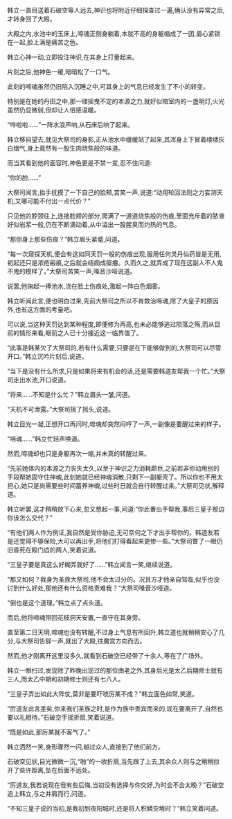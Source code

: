
韩立一直目送着石破空等人远去,神识也将附近仔细探查过一遍,确认没有异常之后,才转身回了大殿。

大殿之内,水池中的玉床上,啼魂正侧身躺着,本就不高的身躯缩成了一团,眉心紧锁在一起,脸上满是痛苦之色。

韩立心神一动,立即投注神识,在其身上打量起来。

片刻之后,他神色一缓,暗暗松了一口气。

此刻的啼魂虽然仍旧陷入沉睡之中,可其身上的气息已经发生了不小的转变。

特别是在她的丹田之中,那一缕摇曳不定的本源之力,就好似暗室内的一盏明灯,火光虽然仍显微弱,但却让人倍感温暖。

“哗啦啦……”一阵水浪声响,从石床后响了起来。

韩立移目望去,就见大祭司的身影,正从池水中缓缓站了起来,其浑身上下冒着缕缕灰白烟气,身上竟然有一股生肉烧焦般的味道。

而当其看到他的面容时,神色更是不禁一变,忍不住问道:

“你的脸……”

大祭司闻言,抬手抚摸了一下自己的脸颊,苦笑一声,说道:“动用轮回法则之力妄测天机,又哪可能不付出一点代价？”

只见他的脖颈往上,连接脸颊的部分,爬满了一道道烧焦般的伤痕,里面充斥着的脓液好似岩浆一般,仍在不断涌动着,从中溢出一股腥臭而灼热的气息。

“那你身上那些伤痕？”韩立眉头紧蹙,问道。

“每一次窥探天机,便会有这如同天罚一般的伤痕出现,服用任何灵丹仙药皆是无用,初起还只是浓疮瘢痕,之后就会结痂成瘿瘤。久而久之,就弄成了现在这副人不人鬼不鬼的模样了。”大祭司苦笑一声,嗓音沙哑说道。

说罢,他掬起一捧池水,浇在脸上伤痕处,激起一阵白色烟雾。

韩立听闻此言,便也明白过来,先前大祭司之所以不肯救治啼魂,除了大皇子的原因外,也有这方面的考量吧。

可以说,当这种天罚达到某种程度,即便修为再高,也未必能够逃过陨落之殇,而从目前的情形来看,眼前之人已十分接近这一临界值了。

“此事是韩某欠了大祭司的,若有什么需要,只要是在下能够做到的,大祭司可以尽管开口。”韩立沉吟片刻后,说道。

“当下是没有什么所求,只是如果将来有机会的话,还是需要韩道友帮我一个忙。”大祭司走出水池,开口说道。

“将来……不知是什么忙？”韩立眉头一皱,问道。

“天机不可泄露。”大祭司摇了摇头,说道。

韩立目光一凝,正想开口再问时,啼魂却突然闷哼了一声,一副像是要醒过来的样子。

“啼魂……”韩立忙轻声唤道。

然而,啼魂却也只是身躯再次一缩,并未真的转醒过来。

“先前她体内的本源之力丧失太久,以至于神识之力消耗颇巨,之前若非你动用别的手段帮她固守住神魂,此刻她就已经神魂消散,只剩下一副躯壳了。所以你也不用太担心,她只是尚需要些时间蓄养神魂,过些时日就会自行转醒过来。”大祭司见状,解释道。

韩立听罢,这才稍稍放下心来,忽又想起一事,问道:“你此番出手帮我,事后三皇子那边你该怎么交代？”

“有他们两人作为例证,我自然是受你胁迫,无可奈何之下才出手帮你的。韩道友若是还觉得不够保险,大可以再出手,将他们打得看起来更惨一些。”大祭司瞥了一眼仍旧昏死在殿门边的两人,笑着说道。

“三皇子要是真这么好糊弄就好了……”韩立闻言一笑,继续说道。

“那又如何？我身为圣族大祭司,他不会太过分的。况且方才他亲自驾临,似乎也没讨到什么好处,那他还有什么资格责难我？”大祭司嗓音沙哑道。

“倒也是这个道理。”韩立点了点头道。

而后,他将啼魂带回花枝洞天安置,一直守在其身旁。

直至第二日天明,啼魂也没有转醒,不过身上气息有所回升,韩立道也就稍稍安心了几分,与大祭司告辞一声,就出了大殿,往魔宫方向而去。

然而,他才刚离开这里没多久,就看到石破空已经带了十余人,等在了广场外。

韩立一眼扫过,发现除了昨晚出现过的那位曲老之外,其身后光是太乙后期修士就有三人,而太乙中期和初期修士则还有七八人。

“三皇子弄出如此大阵仗,莫非是要吓唬厉某不成？”韩立面色如常,笑道。

“厉道友此言差矣,你来我们圣族之时,是作为族中贵宾而来的,现在要离开了,自然也要以礼相待。”石破空手摇折扇,笑着说道。

“既是如此,那厉某就不客气了。”

韩立洒然一笑,身形骤然一闪,越过众人,直接到了他们前方。

石破空见状,目光微微一沉,“啪”的一收折扇,当先跟了上去,其余众人则与之稍稍拉开了些许距离,坠在后面不远处。

“厉道友,我若说现在我有些后悔,当初没有选择与你交好,为时会不会太晚？”石破空追上韩立,与之并肩而行,问道。

“不知三皇子说的当初,是我初到夜阳城时,还是将入积鳞空境时？”韩立笑着问道。